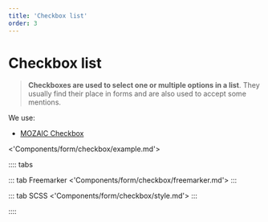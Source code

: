```yaml
---
title: 'Checkbox list'
order: 3
---
```


# Checkbox list

> **Checkboxes are used to select one or multiple options in a list**. They usually find their place in forms and are also used to accept some mentions.

We use:

* [MOZAIC Checkbox](http://mozaic.adeo.cloud/Components/Form/Checkbox/)

<'Components/form/checkbox/example.md'>

:::: tabs

::: tab Freemarker
<'Components/form/checkbox/freemarker.md'>
:::

::: tab SCSS
<'Components/form/checkbox/style.md'>
:::

::::